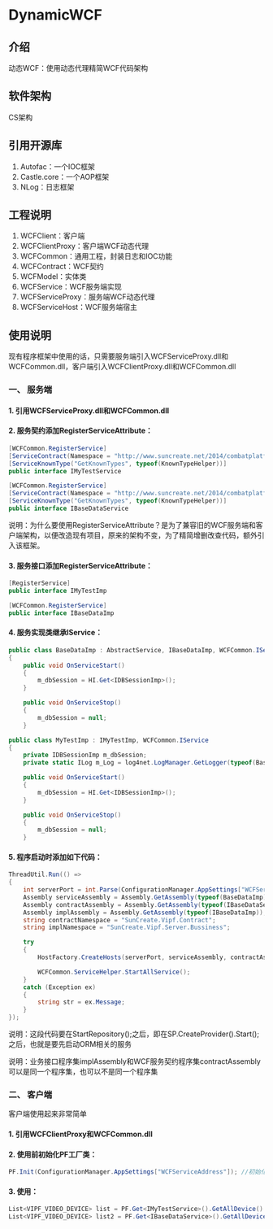 # DynamicWCF

## 介绍

动态WCF：使用动态代理精简WCF代码架构


## 软件架构

CS架构


## 引用开源库

1.  Autofac：一个IOC框架
2.  Castle.core：一个AOP框架
3.  NLog：日志框架


## 工程说明

1.  WCFClient：客户端
2.  WCFClientProxy：客户端WCF动态代理
3.  WCFCommon：通用工程，封装日志和IOC功能
4.  WCFContract：WCF契约
5.  WCFModel：实体类
6.  WCFService：WCF服务端实现
7.  WCFServiceProxy：服务端WCF动态代理
8.  WCFServiceHost：WCF服务端宿主


## 使用说明

现有程序框架中使用的话，只需要服务端引入WCFServiceProxy.dll和WCFCommon.dll，客户端引入WCFClientProxy.dll和WCFCommon.dll

### 一、  服务端

#### 1.  引用WCFServiceProxy.dll和WCFCommon.dll

#### 2.  服务契约添加RegisterServiceAttribute：

```C#
[WCFCommon.RegisterService]
[ServiceContract(Namespace = "http://www.suncreate.net/2014/combatplatform", SessionMode = SessionMode.Allowed)]
[ServiceKnownType("GetKnownTypes", typeof(KnownTypeHelper))]
public interface IMyTestService
```

```C#
[WCFCommon.RegisterService]
[ServiceContract(Namespace = "http://www.suncreate.net/2014/combatplatform", SessionMode = SessionMode.Allowed)]
[ServiceKnownType("GetKnownTypes", typeof(KnownTypeHelper))]
public interface IBaseDataService
```

说明：为什么要使用RegisterServiceAttribute？是为了兼容旧的WCF服务端和客户端架构，以便改造现有项目，原来的架构不变，为了精简增删改查代码，额外引入该框架。

#### 3.  服务接口添加RegisterServiceAttribute：

```C#
[RegisterService]
public interface IMyTestImp
```

```C#
[WCFCommon.RegisterService]
public interface IBaseDataImp
```

#### 4.  服务实现类继承IService：

```C#
public class BaseDataImp : AbstractService, IBaseDataImp, WCFCommon.IService
{
    public void OnServiceStart()
    {
        m_dbSession = HI.Get<IDBSessionImp>();
    }

    public void OnServiceStop()
    {
        m_dbSession = null;
    }
```

```C#
public class MyTestImp : IMyTestImp, WCFCommon.IService
{
    private IDBSessionImp m_dbSession;
    private static ILog m_Log = log4net.LogManager.GetLogger(typeof(BaseDataImp));

    public void OnServiceStart()
    {
        m_dbSession = HI.Get<IDBSessionImp>();
    }

    public void OnServiceStop()
    {
        m_dbSession = null;
    }
```

#### 5.  程序启动时添加如下代码：

```C#
ThreadUtil.Run(() =>
{
    int serverPort = int.Parse(ConfigurationManager.AppSettings["WCFServerPort"]);
    Assembly serviceAssembly = Assembly.GetAssembly(typeof(BaseDataImp));
    Assembly contractAssembly = Assembly.GetAssembly(typeof(IBaseDataService));
    Assembly implAssembly = Assembly.GetAssembly(typeof(IBaseDataImp));
    string contractNamespace = "SunCreate.Vipf.Contract";
    string implNamespace = "SunCreate.Vipf.Server.Bussiness";

    try
    {
        HostFactory.CreateHosts(serverPort, serviceAssembly, contractAssembly, implAssembly, contractNamespace, implNamespace);

        WCFCommon.ServiceHelper.StartAllService();
    }
    catch (Exception ex)
    {
        string str = ex.Message;
    }
});
```

说明：这段代码要在StartRepository();之后，即在SP.CreateProvider().Start();之后，也就是要先启动ORM相关的服务

说明：业务接口程序集implAssembly和WCF服务契约程序集contractAssembly可以是同一个程序集，也可以不是同一个程序集

### 二、  客户端

客户端使用起来非常简单

#### 1.  引用WCFClientProxy和WCFCommon.dll

#### 2.  使用前初始化PF工厂类：

```C#
PF.Init(ConfigurationManager.AppSettings["WCFServiceAddress"]); //初始化PF
```

#### 3.  使用：

```C#
List<VIPF_VIDEO_DEVICE> list = PF.Get<IMyTestService>().GetAllDevice().ToList();
List<VIPF_VIDEO_DEVICE> list2 = PF.Get<IBaseDataService>().GetAllDevice().ToList();
```





